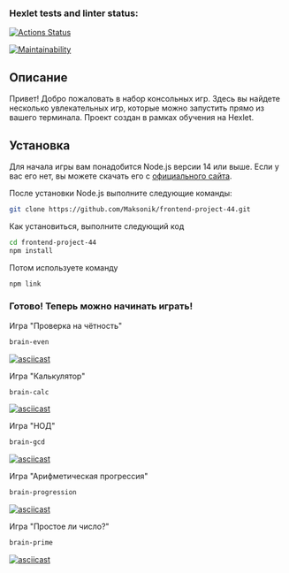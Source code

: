 ### Hexlet tests and linter status:
[![Actions Status](https://github.com/Maksonik/frontend-project-44/actions/workflows/hexlet-check.yml/badge.svg)](https://github.com/Maksonik/frontend-project-44/actions)

[![Maintainability](https://api.codeclimate.com/v1/badges/a5f88acd05b8c0cc9347/maintainability)](https://codeclimate.com/github/Maksonik/frontend-project-44/maintainability)

## Описание

Привет! Добро пожаловать в набор консольных игр. Здесь вы найдете несколько увлекательных игр, которые можно запустить прямо из вашего терминала. Проект создан в рамках обучения на Hexlet.

## Установка

Для начала игры вам понадобится Node.js версии 14 или выше. Если у вас его нет, вы можете скачать его с [официального сайта](https://nodejs.org/).

После установки Node.js выполните следующие команды:

```sh
git clone https://github.com/Maksonik/frontend-project-44.git
```
Как установиться, выполните следующий код
```sh
cd frontend-project-44
npm install
```


Потом используете команду 

```sh
npm link
```

### Готово! Теперь можно начинать играть!

Игра "Проверка на чётность"

```sh
brain-even
```

[![asciicast](https://asciinema.org/a/gz7D5IJyRjZU2IT9szXuuSnKJ.svg)](https://asciinema.org/a/gz7D5IJyRjZU2IT9szXuuSnKJ)

Игра "Калькулятор"

```sh
brain-calc
```

[![asciicast](https://asciinema.org/a/Iu0NUBHgRBm1tDfUifzq3d9u8.svg)](https://asciinema.org/a/Iu0NUBHgRBm1tDfUifzq3d9u8)

Игра "НОД"

```sh
brain-gcd
```

[![asciicast](https://asciinema.org/a/6SjJDrp3d3LOM8Ma5IFw9E8mV.svg)](https://asciinema.org/a/6SjJDrp3d3LOM8Ma5IFw9E8mV)

Игра "Арифметическая прогрессия"

```sh
brain-progression
```

[![asciicast](https://asciinema.org/a/wjJc1wiXgyB6u6fGSPd411HXu.svg)](https://asciinema.org/a/wjJc1wiXgyB6u6fGSPd411HXu)

Игра "Простое ли число?"

```sh
brain-prime
```

[![asciicast](https://asciinema.org/a/jEJxNAkdnMxZk6J6o3Gnf07Y9.svg)](https://asciinema.org/a/jEJxNAkdnMxZk6J6o3Gnf07Y9)

